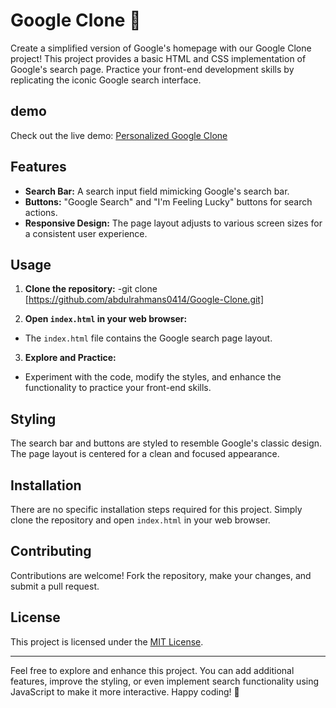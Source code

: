 # Google Clone 🚀

Create a simplified version of Google's homepage with our Google Clone project! This project provides a basic HTML and CSS implementation of Google's search page. Practice your front-end development skills by replicating the iconic Google search interface.

## demo

Check out the live demo: [Personalized Google Clone](https://dapper-ganache-0056ed.netlify.app)


## Features

- **Search Bar:** A search input field mimicking Google's search bar.
- **Buttons:** "Google Search" and "I'm Feeling Lucky" buttons for search actions.
- **Responsive Design:** The page layout adjusts to various screen sizes for a consistent user experience.

## Usage

1. **Clone the repository:** 
-git clone [https://github.com/abdulrahmans0414/Google-Clone.git]


2. **Open `index.html` in your web browser:**
- The `index.html` file contains the Google search page layout.

3. **Explore and Practice:**
- Experiment with the code, modify the styles, and enhance the functionality to practice your front-end skills.

## Styling

The search bar and buttons are styled to resemble Google's classic design. The page layout is centered for a clean and focused appearance.


## Installation

There are no specific installation steps required for this project. Simply clone the repository and open `index.html` in your web browser.

## Contributing

Contributions are welcome! Fork the repository, make your changes, and submit a pull request.

## License

This project is licensed under the [MIT License](LICENSE).

---

Feel free to explore and enhance this project. You can add additional features, improve the styling, or even implement search functionality using JavaScript to make it more interactive. Happy coding! 🌟

